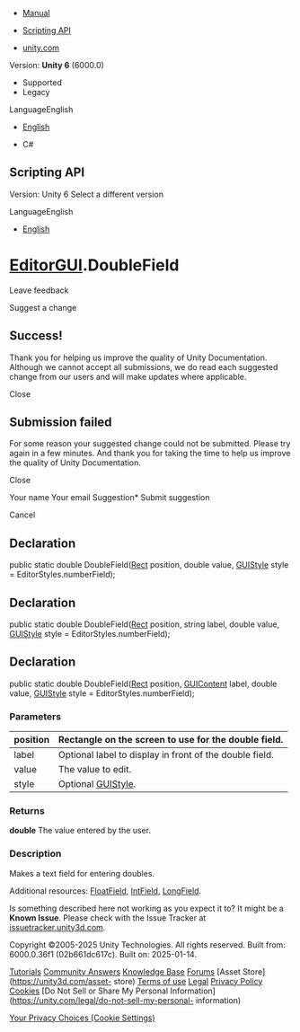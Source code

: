 [ ]()

  * [Manual](../Manual/index.html)
  * [Scripting API](../ScriptReference/index.html)

  * [unity.com](https://unity.com/)

Version: **Unity 6** (6000.0)

  * Supported
  * Legacy

LanguageEnglish

  * [English]()

  * C#

[ ](https://docs.unity3d.com)

## Scripting API

Version: Unity 6 Select a different version

LanguageEnglish

  * [English]()

#  [EditorGUI](EditorGUI.html).DoubleField

Leave feedback

Suggest a change

## Success!

Thank you for helping us improve the quality of Unity Documentation. Although
we cannot accept all submissions, we do read each suggested change from our
users and will make updates where applicable.

Close

## Submission failed

For some reason your suggested change could not be submitted. Please <a>try
again</a> in a few minutes. And thank you for taking the time to help us
improve the quality of Unity Documentation.

Close

Your name Your email Suggestion* Submit suggestion

Cancel

[ ]()

## Declaration

public static double DoubleField([Rect](Rect.html) position, double value,
[GUIStyle](GUIStyle.html) style = EditorStyles.numberField);

## Declaration

public static double DoubleField([Rect](Rect.html) position, string label,
double value, [GUIStyle](GUIStyle.html) style = EditorStyles.numberField);

## Declaration

public static double DoubleField([Rect](Rect.html) position,
[GUIContent](GUIContent.html) label, double value, [GUIStyle](GUIStyle.html)
style = EditorStyles.numberField);

### Parameters

position | Rectangle on the screen to use for the double field.  
---|---  
label | Optional label to display in front of the double field.  
value | The value to edit.  
style | Optional [GUIStyle](GUIStyle.html).  
  
### Returns

**double** The value entered by the user.

### Description

Makes a text field for entering doubles.

Additional resources: [FloatField](EditorGUI.FloatField.html),
[IntField](EditorGUI.IntField.html), [LongField](EditorGUI.LongField.html).

Is something described here not working as you expect it to? It might be a
**Known Issue**. Please check with the Issue Tracker at
[issuetracker.unity3d.com](https://issuetracker.unity3d.com).

Copyright ©2005-2025 Unity Technologies. All rights reserved. Built from:
6000.0.36f1 (02b661dc617c). Built on: 2025-01-14.

[Tutorials](https://unity3d.com/learn) [Community
Answers](https://answers.unity3d.com) [Knowledge
Base](https://support.unity3d.com/hc/en-us)
[Forums](https://forum.unity3d.com) [Asset Store](https://unity3d.com/asset-
store) [Terms of use](https://docs.unity3d.com/Manual/TermsOfUse.html)
[Legal](https://unity.com/legal) [Privacy
Policy](https://unity.com/legal/privacy-policy)
[Cookies](https://unity.com/legal/cookie-policy) [Do Not Sell or Share My
Personal Information](https://unity.com/legal/do-not-sell-my-personal-
information)

[Your Privacy Choices (Cookie Settings)](javascript:void\(0\);)

